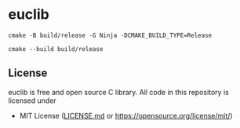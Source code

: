 # euclib

```
cmake -B build/release -G Ninja -DCMAKE_BUILD_TYPE=Release

cmake --build build/release
```


## License
euclib is free and open source C library. All code in this repository is licensed under
- MIT License ([LICENSE.md](https://github.com/Maksasj/euclib/blob/master/LICENSE.md) or https://opensource.org/license/mit/)